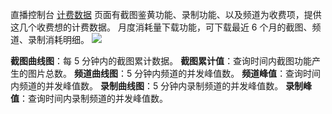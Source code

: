 直播控制台 [计费数据]() 页面有截图鉴黄功能、录制功能、以及频道为收费项，提供这几个收费想的计费数据。
月度消耗量下载功能，可下载最近 6 个月的截图、频道、录制消耗明细。
![](https://main.qcloudimg.com/raw/8065cd2ad0101281c8ecd380bccb7918.png)

**截图曲线图**：每 5 分钟内的截图累计数据。
**截图累计值**：查询时间内截图功能产生的图片总数。
**频道曲线图**：5 分钟内频道的并发峰值数。
**频道峰值**：查询时间内频道的并发峰值数。
**录制曲线图**：5 分钟内录制频道的并发峰值数。
**录制峰值**：查询时间内录制频道的并发峰值数。



